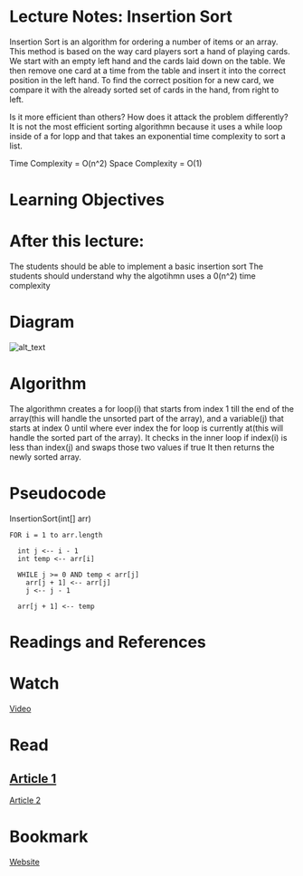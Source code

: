 # Lecture Notes: Insertion Sort
Insertion Sort is an algorithm for ordering a number of items or an array. This method is based on the way card players
sort a hand of playing cards.
We start with an empty left hand and the cards laid down on the table. We then remove one card at a time from the table 
and insert it into the correct position in the left hand. To find the correct position for a new card, we compare it with
the already sorted set of cards in the hand, from right to left.

Is it more efficient than others? How does it attack the problem differently?
It is not the most efficient sorting algorithmn because it uses a while loop inside of a for lopp and that takes an exponential
time complexity to sort a list.

Time Complexity = O(n^2)
Space Complexity = O(1)

# Learning Objectives
# After this lecture:
The students should be able to implement a basic insertion sort
The students should understand why the algotihmn uses a 0(n^2) time complexity


# Diagram
![alt_text](https://cdncontribute.geeksforgeeks.org/wp-content/uploads/insertionsort.png)

# Algorithm
The algorithmn creates a for loop(i) that starts from index 1 till the end of the array(this will handle
the unsorted part of the array), and a variable(j) that starts at index 0 until where ever index the for loop
is currently at(this will handle the sorted part of the array).
It checks in the inner loop if index(i) is less than index(j) and swaps those two values if true
It then returns the newly sorted array.


# Pseudocode
InsertionSort(int[] arr)
  
    FOR i = 1 to arr.length
    
      int j <-- i - 1
      int temp <-- arr[i]
      
      WHILE j >= 0 AND temp < arr[j]
        arr[j + 1] <-- arr[j]
        j <-- j - 1
        
      arr[j + 1] <-- temp
      
      

# Readings and References
# Watch
[Video](https://www.youtube.com/watch?v=i-SKeOcBwko)

# Read
[Article 1](https://www.geeksforgeeks.org/insertion-sort/)
-----------------------------------------------------------
[Article 2](https://www.baeldung.com/java-insertion-sort)

# Bookmark
[Website](https://www.javatpoint.com/insertion-sort-in-java)
